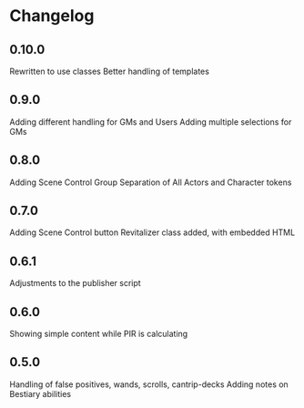 # Changelog

## 0.10.0
Rewritten to use classes
Better handling of templates

## 0.9.0
Adding different handling for GMs and Users
Adding multiple selections for GMs

## 0.8.0
Adding Scene Control Group
Separation of All Actors and Character tokens

## 0.7.0
Adding Scene Control button
Revitalizer class added, with embedded HTML

## 0.6.1
Adjustments to the publisher script

## 0.6.0
Showing simple content while PIR is calculating

## 0.5.0
Handling of false positives, wands, scrolls, cantrip-decks
Adding notes on Bestiary abilities